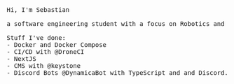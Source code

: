 <pre>
Hi, I'm Sebastian

a software engineering student with a focus on Robotics and evolving web development technologies.

Stuff I've done:
- Docker and Docker Compose
- CI/CD with @DroneCI
- NextJS
- CMS with @keystone
- Discord Bots @DynamicaBot with TypeScript and and Discord.js
</pre>
